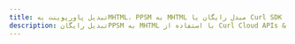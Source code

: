 ---title: تبدیل پاورپوینت بهMHTML، PPSM به MHTML مبدل رایگان یا Curl SDKdescription: تبدیل رایگانPPSM به MHTML با استفاده از Curl Cloud APIs & SDK. همچنین اسناد Microsoft PowerPoint را در Cloud ایجاد، ویرایش و رندر کنید.---